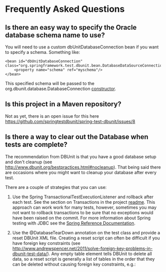 # Frequently Asked Questions

## Is there an easy way to specify the Oracle database schema name to use?
You will need to use a custom dbUnitDatabaseConnection bean if you want to specify a schema.  Something like:

    <bean id="dbUnitDatabaseConnection" class="org.springframework.test.dbunit.bean.DatabaseDataSourceConnectionFactoryBean">
        <property name="schema" ref="myschema"/>
    </bean>

This specified schema will be passed to the org.dbunit.database.DatabaseConnection [constructor](http://www.dbunit.org/apidocs/org/dbunit/database/DatabaseConnection.html#DatabaseConnection%28java.sql.Connection,%20java.lang.String%29).

## Is this project in a Maven repository?
Not as yet, there is an open issue for this here https://github.com/springtestdbunit/spring-test-dbunit/issues/8

## Is there a way to clear out the Database when tests are complete?
The recommendation from DBUnit is that you have a good database setup and don't cleanup (see http://www.dbunit.org/bestpractices.html#nocleanup).  That being said there are occasions where you might want to cleanup your database after every test.

There are a couple of strategies that you can use:

1) Use the Spring TransactionalTestExecutionListener and rollback after each test.  See the section on Transactions in the project [readme](index.html).  This approach can work work for many tests, however, sometimes you may not want to rollback transactions to be sure that no exceptions would have been raised on the commit.  For more information about Spring testing with JDBC see the [Spring Reference Documentation](http://static.springsource.org/spring/docs/3.1.x/spring-framework-reference/html/testing.html#integration-testing-support-jdbc).

2) Use the @DatabaseTearDown annotation on the test class and provide a reset DBUnit XML file.  Creating a reset script can often be difficult if you have foreign key constraints (see http://www.andrewspencer.net/2011/solve-foreign-key-problems-in-dbunit-test-data/).  Any empty table element tells DBUnit to delete all data, so a reset script is generally a list of tables in the order that they can be deleted without causing foreign key constraints, e.g.:

    <address/>
    <custom/>

